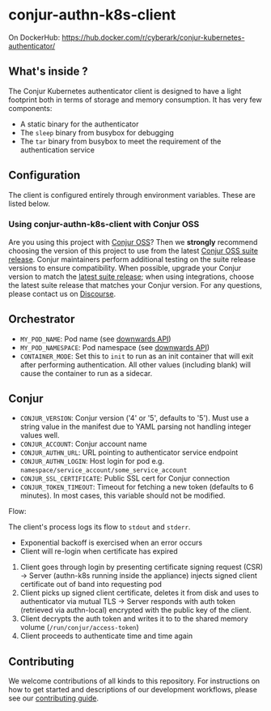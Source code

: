 # conjur-authn-k8s-client

On DockerHub: https://hub.docker.com/r/cyberark/conjur-kubernetes-authenticator/

## What's inside ?

The Conjur Kubernetes authenticator client is designed to have a light footprint both in terms of storage and memory consumption. It has very few components:

+ A static binary for the authenticator
+ The `sleep` binary from busybox for debugging
+ The `tar` binary from busybox to meet the requirement of the authentication service

## Configuration

The client is configured entirely through environment variables. These are listed below.

### Using conjur-authn-k8s-client with Conjur OSS 

Are you using this project with [Conjur OSS](https://github.com/cyberark/conjur)? Then we 
**strongly** recommend choosing the version of this project to use from the latest [Conjur OSS 
suite release](https://docs.conjur.org/Latest/en/Content/Overview/Conjur-OSS-Suite-Overview.html). 
Conjur maintainers perform additional testing on the suite release versions to ensure 
compatibility. When possible, upgrade your Conjur version to match the 
[latest suite release](https://docs.conjur.org/Latest/en/Content/ReleaseNotes/ConjurOSS-suite-RN.htm); 
when using integrations, choose the latest suite release that matches your Conjur version. For any 
questions, please contact us on [Discourse](https://discuss.cyberarkcommons.org/c/conjur/5).

## Orchestrator
- `MY_POD_NAME`: Pod name (see [downwards API](https://kubernetes.io/docs/tasks/inject-data-application/environment-variable-expose-pod-information))
- `MY_POD_NAMESPACE`: Pod namespace (see [downwards API](https://kubernetes.io/docs/tasks/inject-data-application/environment-variable-expose-pod-information))
- `CONTAINER_MODE`: Set this to `init` to run as an init container that will exit after performing authentication. All other values (including blank) will cause the container to run as a sidecar.

## Conjur
- `CONJUR_VERSION`: Conjur version ('4' or '5', defaults to '5'). Must use a string value in the manifest due to YAML parsing not handling integer values well.
- `CONJUR_ACCOUNT`: Conjur account name
- `CONJUR_AUTHN_URL`: URL pointing to authenticator service endpoint
- `CONJUR_AUTHN_LOGIN`: Host login for pod e.g. `namespace/service_account/some_service_account`
- `CONJUR_SSL_CERTIFICATE`: Public SSL cert for Conjur connection
- `CONJUR_TOKEN_TIMEOUT`: Timeout for fetching a new token (defaults to 6 minutes). In most cases, this variable should not be modified.

Flow:

The client's process logs its flow to `stdout` and `stderr`.
+ Exponential backoff is exercised when an error occurs
+ Client will re-login when certificate has expired

1. Client goes through login by presenting certificate signing request (CSR) -> Server (authn-k8s running inside the appliance) injects signed client certificate out of band into requesting pod
1. Client picks up signed client certificate, deletes it from disk and uses to authenticator via mutual TLS -> Server responds with auth token (retrieved via authn-local) encrypted with the public key of the client.
1. Client decrypts the auth token and writes it to to the shared memory volume (`/run/conjur/access-token`)
1. Client proceeds to authenticate time and time again

## Contributing

We welcome contributions of all kinds to this repository. For instructions on how to get started and descriptions of our development workflows, please see our [contributing
guide][contrib].

[contrib]: https://github.com/cyberark/conjur-authn-k8s-client/blob/master/CONTRIBUTING.md
